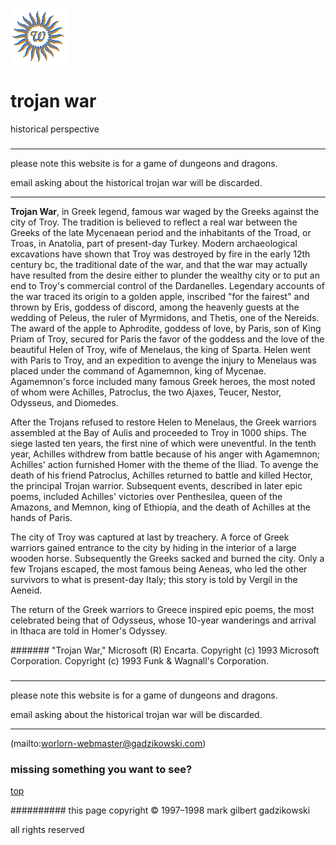 ![wsun](assets/wsun.gif)

# trojan war



historical perspective

### 

---

please note this website is for a game of dungeons and dragons.

email asking about the historical trojan war will be discarded.



---









 **Trojan War**, in Greek legend, famous war waged by the Greeks against the city of Troy. The tradition is believed to reflect a real war between the Greeks of the late Mycenaean period and the inhabitants of the Troad, or Troas, in Anatolia, part of present-day Turkey. Modern archaeological excavations have shown that Troy was destroyed by fire in the early 12th century bc, the traditional date of the war, and that the war may actually have resulted from the desire either to plunder the wealthy city or to put an end to Troy's commercial control of the Dardanelles. 
 Legendary accounts of the war traced its origin to a golden apple, inscribed "for the fairest" and thrown by Eris, goddess of discord, among the heavenly guests at the wedding of Peleus, the ruler of Myrmidons, and Thetis, one of the Nereids. The award of the apple to Aphrodite, goddess of love, by Paris, son of King Priam of Troy, secured for Paris the favor of the goddess and the love of the beautiful Helen of Troy, wife of Menelaus, the king of Sparta. Helen went with Paris to Troy, and an expedition to avenge the injury to Menelaus was placed under the command of Agamemnon, king of Mycenae. Agamemnon's force included many famous Greek heroes, the most noted of whom were Achilles, Patroclus, the two Ajaxes, Teucer, Nestor, Odysseus, and Diomedes. 


 After the Trojans refused to restore Helen to Menelaus, the Greek warriors assembled at the Bay of Aulis and proceeded to Troy in 1000 ships. The siege lasted ten years, the first nine of which were uneventful. In the tenth year, Achilles withdrew from battle because of his anger with Agamemnon; Achilles' action furnished Homer with the theme of the Iliad. To avenge the death of his friend Patroclus, Achilles returned to battle and killed Hector, the principal Trojan warrior. Subsequent events, described in later epic poems, included Achilles' victories over Penthesilea, queen of the Amazons, and Memnon, king of Ethiopia, and the death of Achilles at the hands of Paris. 


 The city of Troy was captured at last by treachery. A force of Greek warriors gained entrance to the city by hiding in the interior of a large wooden horse. Subsequently the Greeks sacked and burned the city. Only a few Trojans escaped, the most famous being Aeneas, who led the other survivors to what is present-day Italy; this story is told by Vergil in the Aeneid. 


 The return of the Greek warriors to Greece inspired epic poems, the most celebrated being that of Odysseus, whose 10-year wanderings and arrival in Ithaca are told in Homer's Odyssey. 


 


#######  "Trojan War," Microsoft (R) Encarta. Copyright (c) 1993 Microsoft Corporation. Copyright (c) 1993 Funk & Wagnall's Corporation.

 
 








### 

---

please note this website is for a game of dungeons and dragons.

email asking about the historical trojan war will be discarded.



---





 (mailto:worlorn-webmaster@gadzikowski.com) 


### missing something you want to see?



 [top](#top) 


########## this page copyright © 1997–1998 mark gilbert gadzikowski

all rights reserved